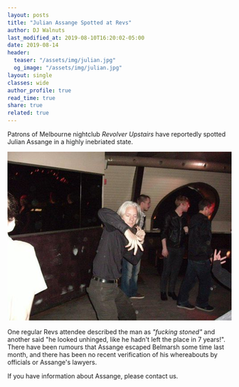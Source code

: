 ```yaml
---
layout: posts
title: "Julian Assange Spotted at Revs"
author: DJ Walnuts
last_modified_at: 2019-08-10T16:20:02-05:00
date: 2019-08-14
header:
  teaser: "/assets/img/julian.jpg"
  og_image: "/assets/img/julian.jpg"
layout: single
classes: wide
author_profile: true
read_time: true
share: true
related: true
---
```

Patrons of Melbourne nightclub *Revolver Upstairs* have reportedly spotted Julian Assange in a highly inebriated state. 

![turnup](/assets/img/julian2.jpg)

One regular Revs attendee described the man as *"fucking stoned"* and another said "he looked unhinged, like he hadn't left the place in 7 years!". There have been rumours that Assange escaped Belmarsh some time last month, and there has been no recent verification of his whereabouts by officials or Assange's lawyers.

If you have information about Assange, please contact us.

